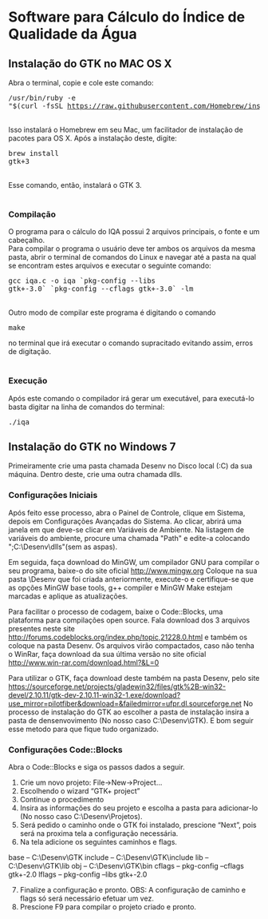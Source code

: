 # Software para Cálculo do Índice de Qualidade da Água

## Instalação do GTK no MAC OS X
Abra o terminal, copie e cole este comando:</br><pre>/usr/bin/ruby -e "$(curl -fsSL https://raw.githubusercontent.com/Homebrew/install/master/install)"</pre></br>Isso instalará o Homebrew em seu Mac, um facilitador de instalação de pacotes para OS X. Após a instalação deste, digite:</br><pre>brew install gtk+3</pre></br>Esse comando, então, instalará o GTK 3.
</br>
</br>
### Compilação
O programa para o cálculo do IQA possui 2 arquivos principais, o fonte e um cabeçalho.</br>
Para compilar o programa o usuário deve ter ambos os arquivos da mesma pasta, abrir o terminal de comandos do Linux e navegar até a pasta na qual se encontram estes arquivos e executar o seguinte comando: </br> <pre>gcc iqa.c -o iqa \`pkg-config --libs gtk+-3.0\` \`pkg-config --cflags gtk+-3.0\` -lm</pre></br>
Outro modo de compilar este programa é digitando o comando <pre>make</pre> no terminal que irá executar o comando supracitado evitando assim, erros de digitação.
</br>
</br>
### Execução
Após este comando o compilador irá gerar um executável, para executá-lo basta digitar na linha de comandos do terminal: </br>
<pre>./iqa</pre>

## Instalação do GTK no Windows 7

Primeiramente crie uma pasta chamada Desenv no Disco local (:C) da sua máquina. Dentro deste, crie uma outra chamada dlls.

### Configurações Iniciais
Após feito esse processo, abra o Painel de Controle, clique em Sistema, depois em Configurações Avançadas do Sistema. Ao clicar, abrirá uma janela em que deve-se clicar em Variáveis de Ambiente. Na listagem de variáveis do ambiente, procure uma chamada "Path" e edite-a colocando ";C:\Desenv\dlls"(sem as aspas).

Em seguida, faça download do MinGW, um compilador GNU para compilar o seu programa, baixe-o do site oficial http://www.mingw.org
Coloque na sua pasta \Desenv que foi criada anteriormente, execute-o e certifique-se que  as opções MinGW base tools, g++ compiler e MinGW Make estejam marcadas e aplique as atualizações.

Para facilitar o processo de codagem, baixe o Code::Blocks, uma plataforma para compilações open source. Fala download dos 3 arquivos presentes neste site http://forums.codeblocks.org/index.php/topic,21228.0.html e também os coloque na pasta Desenv. Os arquivos virão compactados, caso não tenha o WinRar, faça download da sua última versão no site oficial http://www.win-rar.com/download.html?&L=0

Para utilizar o GTK, faça download deste também na pasta Desenv, pelo site https://sourceforge.net/projects/gladewin32/files/gtk%2B-win32-devel/2.10.11/gtk-dev-2.10.11-win32-1.exe/download?use_mirror=pilotfiber&download=&failedmirror=ufpr.dl.sourceforge.net
No processo de instalação do GTK ao escolher a pasta de instalação insira a pasta de densenvovimento (No nosso caso C:\Desenv\GTK). E bom seguir esse metodo para que fique tudo organizado.

### Configurações Code::Blocks
Abra o Code::Blocks e siga os passos dados a seguir.
1. Crie um novo projeto: File->New->Project…
2. Escolhendo o wizard “GTK+ project”
3. Continue o procedimento
4. Insira as informações do seu projeto e escolha a pasta para adicionar-lo (No nosso caso C:\Desenv\Projetos\).
5. Será pedido o caminho onde o GTK foi instalado, prescione “Next”, pois será na proxima tela a configuração necessária.
6. Na tela adicione os seguintes caminhos e flags.

base – C:\Desenv\GTK
include – C:\Desenv\GTK\include
lib – C:\Desenv\GTK\lib
obj – C:\Desenv\GTK\bin
cflags – pkg-config –cflags gtk+-2.0
lflags – pkg-config –libs gtk+-2.0

7. Finalize a configuração e pronto. OBS: A configuração de caminho e flags só será necessário efetuar um vez.
8. Prescione F9 para compilar o projeto criado e pronto.

